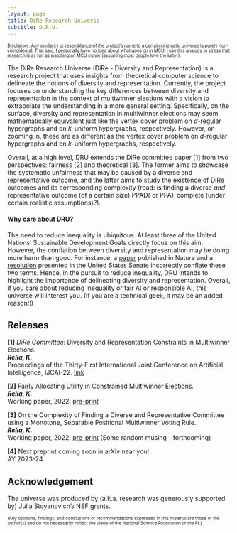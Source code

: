 ```yaml
---
layout: page
title: DiRe Research Universe
subtitle: D.R.U.
---
```



<sup><sub>Disclaimer: Any similarity or resemblance of the project’s name to a certain cinematic universe is purely non-coincidental. 
  That said, I personally have no idea about what goes on in MCU. 
  I use this analogy to stress that research is as fun as watching an MCU movie (assuming most people love the latter). 
  </sub></sup>


The DiRe Research Universe (DiRe - Diversity and Representation) is a research project that uses insights from theoretical computer science to delineate the notions of diversity and representation. Currently, the project focuses on understanding the key differences between diversity and representation in the context of multiwinner elections with a vision to extrapolate the understanding in a more general setting. Specifically, on the surface, diversity and representation in multiwinner elections may seem mathematically equivalent just like the vertex cover problem on *d*-regular hypergraphs and on *k*-uniform hypergraphs, respectively. However, on zooming in, these are as different as the vertex cover problem on *d*-regular hypergraphs and on *k*-uniform hypergraphs, respectively. 

Overall, at a high level, DRU extends the DiRe committee paper [1] from two perspectives: fairness [2] and theoretical [3]. The former aims to showcase the systematic unfairness that may be caused by a diverse and representative outcome, and the latter aims to study the existence of DiRe outcomes and its corresponding complexity (read: is finding a diverse *and* representative outcome (of a certain size) PPAD( or PPA)-complete (under certain realistic assumptions)?).


#### Why care about DRU?
The need to reduce inequality is ubiquitous. At least three of the United Nations’ Sustainable Development Goals directly focus on this aim. However, the conflation between diversity and representation may be doing more harm than good. For instance, a [paper](https://www.nature.com/articles/s41586-021-03788-6) published in Nature and a [resolution](https://www.brown.senate.gov/newsroom/press/release/brown-portman-introduce-rooney-rule-resolution-to-increase-minority-representation-in-the-private-sector) presented in the United States Senate incorrectly conflate these two terms. Hence, in the pursuit to reduce inequality, DRU intends to highlight the importance of delineating diversity and representation. Overall, if you care about reducing inequality or fair AI or responsible AI, this universe will interest you. (If you are a technical geek, it may be an added reason!!)

## Releases

**[1]** *DiRe Committee*: Diversity and Representation Constraints in Multiwinner Elections. <br/>
***Relia, K.*** <br/>
Proceedings of the Thirty-First International Joint Conference on Artificial Intelligence, IJCAI-22. [link](https://doi.org/10.24963/ijcai.2022/714)

**[2]** Fairly Allocating Utility in Constrained Multiwinner Elections.  <br/>
***Relia, K.*** <br/>
Working paper, 2022. [pre-print](https://arxiv.org/pdf/2211.12820.pdf)

**[3]** On the Complexity of Finding a Diverse and Representative Committee using a Monotone, Separable Positional Multiwinner Voting Rule.  <br/>
***Relia, K.*** <br/>
Working paper, 2022. [pre-print](https://arxiv.org/pdf/2211.13217.pdf) (Some random musing - forthcoming)

**[4]** Next preprint coming soon in arXiv near you! <br/>
AY 2023-24



## Acknowledgement
The universe was produced by (a.k.a. research was generously supported by) Julia Stoyanovich’s NSF grants. 

<sup><sub>(Any opinions, findings, and conclusions or recommendations expressed in this material are those of the author(s) and do not necessarily reflect the views of the National Science Foundation or the PI.)</sub></sup>
